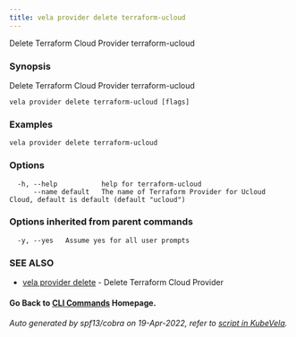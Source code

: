 ```yaml
---
title: vela provider delete terraform-ucloud
---
```


Delete Terraform Cloud Provider terraform-ucloud

### Synopsis

Delete Terraform Cloud Provider terraform-ucloud

```
vela provider delete terraform-ucloud [flags]
```

### Examples

```
vela provider delete terraform-ucloud
```

### Options

```
  -h, --help           help for terraform-ucloud
      --name default   The name of Terraform Provider for Ucloud Cloud, default is default (default "ucloud")
```

### Options inherited from parent commands

```
  -y, --yes   Assume yes for all user prompts
```

### SEE ALSO

* [vela provider delete](vela_provider_delete)	 - Delete Terraform Cloud Provider

#### Go Back to [CLI Commands](vela) Homepage.


###### Auto generated by spf13/cobra on 19-Apr-2022, refer to [script in KubeVela](https://github.com/oam-dev/kubevela/tree/master/hack/docgen).

